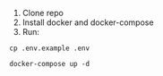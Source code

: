 1) Clone repo
2) Install docker and docker-compose 
3) Run:
```
cp .env.example .env

docker-compose up -d
```
